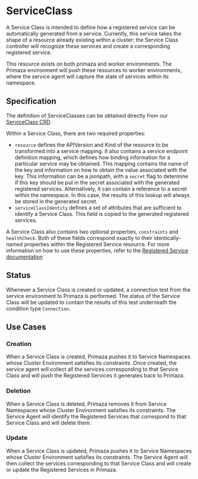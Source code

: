 # ServiceClass

A Service Class is intended to define how a registered service can be automatically generated from a service.
Currently, this service takes the shape of a resource already existing within a cluster: the Service Class controller will recognize these services and create a corresponding registered service.

This resource exists on both primaza and worker environments.
The Primaza environment will push these resources to worker environments, where the service agent will capture the state of services within its namespace. 

## Specification

The definition of ServiceClasses can be obtained directly from our [ServiceClass CRD](https://github.com/primaza/primaza/blob/main/config/crd/bases/primaza.io_serviceclasses.yaml).

Within a Service Class, there are two required properties:
- `resource` defines the APIVersion and Kind of the resource to be transformed into a service mapping.
  It also contains a service endpoint definition mapping, which defines how binding information for a particular service may be obtained.
  This mapping contains the name of the key and information on how to obtain the value associated with the key.
  This information can be a jsonpath, with a `secret` flag to determine if this key should be put in the secret associated with the generated registered services.
  Alternatively, it can contain a reference to a secret within the namespace.
  In this case, the results of this lookup will always be stored in the generated secret.
- `serviceClassIdentity` defines a set of attributes that are sufficient to identify a Service Class.
  This field is copied to the generated registered services.

A Service Class also contains two optional properties, `constraints` and `healthCheck`.
Both of these fields correspond exactly to their identically-named properties within the Registered Service resource.
For more information on how to use these properties, refer to the [Registered Service documentation](./registeredservices.md)

## Status

Whenever a Service Class is created or updated, a connection test from the service environment to Primaza is performed.
The status of the Service Class will be updated to contain the results of this test underneath the condition type `Connection`.

## Use Cases

### Creation

When a Service Class is created, Primaza pushes it to Service Namespaces whose Cluster Environment satisfies its constraints.
Once created, the service agent will collect all the services corresponding to that Service Class and will push the Registered Services it generates back to Primaza.

### Deletion

When a Service Class is deleted, Primaza removes it from Service Namespaces whose Cluster Environment satisfies its constraints.
The Service Agent will identify the Registered Services that correspond to that Service Class and will delete them.

### Update

When a Service Class is updated, Primaza pushes it to Service Namespaces whose Cluster Environment satisfies its constraints.
The Service Agent will then collect the services corresponding to that Service Class and will create or update the Registered Services in Primaza.
